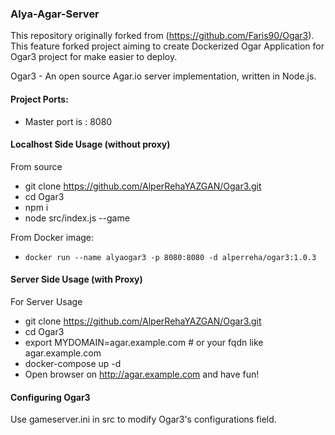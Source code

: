 ### Alya-Agar-Server
This repository originally forked from (https://github.com/Faris90/Ogar3). This feature forked project aiming to create Dockerized Ogar Application for Ogar3 project for make easier to deploy. 

Ogar3 - An open source Agar.io server implementation, written in Node.js.

#### Project Ports:
- Master port is : 8080

#### Localhost Side Usage (without proxy)
From source
- git clone https://github.com/AlperRehaYAZGAN/Ogar3.git
- cd Ogar3  
- npm i  
- node src/index.js --game  
  
From Docker image:
- ``docker run --name alyaogar3 -p 8080:8080 -d alperreha/ogar3:1.0.3``
#### Server Side Usage (with Proxy)
For Server Usage
- git clone https://github.com/AlperRehaYAZGAN/Ogar3.git
- cd Ogar3 
- export MYDOMAIN=agar.example.com # or your fqdn like agar.example.com
- docker-compose up -d 
- Open browser on http://agar.example.com and have fun!

#### Configuring Ogar3
Use gameserver.ini in src to modify Ogar3's configurations field.


